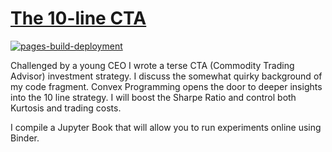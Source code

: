 # [The 10-line CTA](http://tschm.github.io/cs)

[![pages-build-deployment](https://github.com/tschm/cs/actions/workflows/pages/pages-build-deployment/badge.svg)](https://github.com/tschm/cs/actions/workflows/pages/pages-build-deployment)

Challenged by a young CEO I wrote a terse CTA (Commodity Trading Advisor) investment strategy. I discuss the somewhat quirky background of my code fragment.
Convex Programming opens the door to deeper insights into the 10 line strategy. 
I will boost the Sharpe Ratio and control both Kurtosis and trading costs.

I compile a Jupyter Book that will allow you to run experiments online using Binder.


